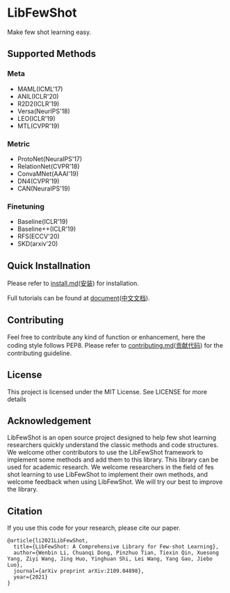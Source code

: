 # LibFewShot
Make few shot learning easy.

## Supported Methods
### Meta
+ MAML(ICML'17)
+ ANIL(ICLR'20)
+ R2D2(ICLR'19)
+ Versa(NeurIPS'18)
+ LEO(ICLR'19)
+ MTL(CVPR'19)
### Metric
+ ProtoNet(NeuraIPS'17)
+ RelationNet(CVPR'18)
+ ConvaMNet(AAAI'19)
+ DN4(CVPR'19)
+ CAN(NeuraIPS'19)
### Finetuning
+ Baseline(ICLR'19)
+ Baseline++(ICLR'19)
+ RFS(ECCV'20)
+ SKD(arxiv'20)


## Quick Installnation

Please refer to [install.md](https://libfewshot-en.readthedocs.io/en/latest/install.html)([安装](https://libfewshot-en.readthedocs.io/zh_CN/latest/install.html)) for installation.

Full tutorials can be found at [document](https://libfewshot-en.readthedocs.io/en/latest/)([中文文档](https://libfewshot-en.readthedocs.io/zh_CN/latest/index.html)).

## Contributing
Feel free to contribute any kind of function or enhancement, here the coding style follows PEP8. Please refer to [contributing.md](https://libfewshot-en.readthedocs.io/en/latest/contributing.html)([贡献代码](https://libfewshot-en.readthedocs.io/zh_CN/latest/contributing.html)) for the contributing guideline.

## License
This project is licensed under the MIT License. See  LICENSE for more details

## Acknowledgement
LibFewShot is an open source project designed to help few shot learning researchers quickly understand the classic methods and code structures. We welcome other contributors to use the LibFewShot framework to implement some methods and add them to this library. This library can be used for academic research. We welcome researchers in the field of fes shot learning to use LibFewShot to implement their own methods, and welcome feedback when using LibFewShot. We will try our best to improve the library.

## Citation
If you use this code for your research, please cite our paper.
```
@article{li2021LibFewShot,
  title={LibFewShot: A Comprehensive Library for Few-shot Learning},
  author={Wenbin Li, Chuanqi Dong, Pinzhuo Tian, Tiexin Qin, Xuesong Yang, Ziyi Wang, Jing Huo, Yinghuan Shi, Lei Wang, Yang Gao, Jiebo Luo},
  journal={arXiv preprint arXiv:2109.04898},
  year={2021}
}
```

